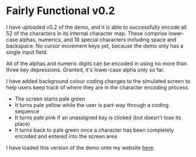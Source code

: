 # Fairly Functional v0.2 #

I have uploaded v0.2 of the demo, and it is able to successfully encode all 52 of the characters in its internal character map.  These comprise lower-case alphas, numerics, and 16 special characters including space and backspace.  No cursor movement keys yet, because the demo only has a single input field.

All of the alphas and numeric digits can be encoded in using no more than three key depressions.  Granted, it's lower-case alpha only so far.

I have added background colour coding changes to the simulated screen to help users keep track of where they are in the character encoding process.
  * The screen starts pale green
  * It turns pale yellow while the user is part-way through a coding sequence
  * It turns pale pink if an unassigned key is clicked (but doesn't lose its place)
  * It turns back to pale green once a character has been completely encoded and entered into the screen area

I have loaded this version of the demo onto my website [here](http://turton.co.za/chordingKeyboard/chordingKeyboard.html).
